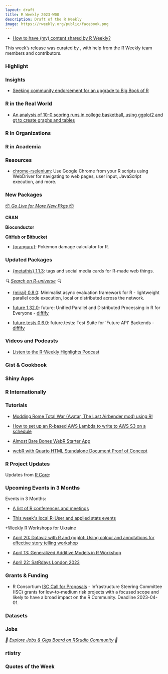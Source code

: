 ```yaml
---
layout: draft
title: R Weekly 2023-W00
description: Draft of the R Weekly
image: https://rweekly.org/public/facebook.png
---
```



+ [How to have (my) content shared by R Weekly?](https://github.com/rweekly/rweekly.org#how-to-have-my-content-shared-by-r-weekly)

This week’s release was curated by [](), with help from the R Weekly team members and contributors.



###  Highlight



### Insights

+ [Seeking community endorsement for an upgrade to Big Book of R](https://oscarbaruffa.com/bigbookofrupgrade/)

### R in the Real World

+ [An analysis of 10-0 scoring runs in college basketball, using ggplot2 and gt to create graphs and tables](https://evanmiya.substack.com/p/the-power-of-the-10-0-run)

###  R in Organizations



###  R in Academia



###  Resources

+ [chrome-rselenium](https://github.com/jrosell/chrome-rselenium): Use Google Chrome from your R scripts using WebDriver for navigating to web pages, user input, JavaScript execution, and more. 

###  New Packages

<p class="added-hostname"><a href="https://rweekly.org/live" target="_blank" class="externalLink">📦 <i>Go Live for More New Pkgs</i> 📦</a></p>


**CRAN**



**Bioconductor**



**GitHub or Bitbucket**

+ [{oranguru}](https://github.com/ashbaldry/oranguru): Pokémon damage calculator for R.

### Updated Packages

+ [{metathis} 1.1.3](https://github.com/gadenbuie/metathis): <meta> tags and social media cards for R-made web things.

<i>🔍 [Search on R-universe](https://r-universe.dev/search/) 🔍</i>

+ [{mirai} 0.8.0](https://cran.r-project.org/package=mirai): Minimalist async evaluation framework for R - lightweight parallel code execution, local or distributed across the network.

+ [future 1.32.0](https://future.futureverse.org/): future: Unified Parallel and Distributed Processing in R for Everyone - [diffify](https://diffify.com/R/future)
+ [future.tests 0.6.0](https://future.tests.futureverse.org/): future.tests: Test Suite for 'Future API' Backends - [diffify](https://diffify.com/R/future.tests)

###  Videos and Podcasts

* [Listen to the R-Weekly Highlights Podcast](https://rweekly.fireside.fm/)


### Gist & Cookbook



### Shiny Apps



### R Internationally



###  Tutorials

+ [Modding Rome Total War (Avatar, The Last Airbender mod) using R!](https://ryo-n7.github.io/2023-03-15-modding-rometotalwar-with-R/)

+ [How to set up an R-based AWS Lambda to write to AWS S3 on a schedule](https://discindo.org/post/lambda-to-s3/)

+ [Almost Bare Bones WebR Starter App](https://github.com/hrbrmstr/webr-app)

+ [webR with Quarto HTML Standalone Document Proof of Concept](https://rd.thecoatlessprofessor.com/webR-quarto-demos/webr-quarto-html-demo.html)

<!--<div class="post-more-begin></div><div class="post-more-end"></div>-->

###  R Project Updates

Updates from [R Core](http://developer.r-project.org/blosxom.cgi/R-devel/NEWS):


###  Upcoming Events in 3 Months

Events in 3 Months:


+ [A list of R conferences and meetings](https://jumpingrivers.github.io/meetingsR/events.html)

+ [This week's local R-User and applied stats events](https://community.rstudio.com/c/irl)

+[Weekly R Workshops for Ukraine](https://sites.google.com/view/dariia-mykhailyshyna/main/r-workshops-for-ukraine)

+ [April 20: Dataviz with R and ggplot: Using colour and annotations for effective story telling workshop](https://www.r-bloggers.com/2023/03/dataviz-with-r-and-ggplot-using-colour-and-annotations-for-effective-story-telling-workshop/)

+ [April 13: Generalized Additive Models in R Workshop](https://www.r-bloggers.com/2023/03/generalized-additive-models-in-r-workshop/)

+ [April 22: SatRdays London 2023](https://www.jumpingrivers.com/blog/satrdays-london-speakers/)

### Grants & Funding

+ R Consortium [ISC Call for Proposals](https://www.r-consortium.org/all-projects/call-for-proposals) - Infrastructure Steering Committee (ISC) grants for low-to-medium risk projects with a focused scope and likely to have a broad impact on the R Community. Deadline 2023-04-01.

### Datasets


### Jobs

<i>💼 [Explore Jobs & Gigs Board on RStudio Community](https://community.rstudio.com/c/jobs/) 💼</i>

###  rtistry


###  Quotes of the Week
